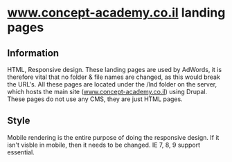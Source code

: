 # www.concept-academy.co.il landing pages

## Information
HTML, Responsive design.
These landing pages are used by AdWords, it is therefore vital that no folder & file names are changed, as this would break the URL's.
All these pages are located under the /lnd folder on the server, which hosts the main site (www.concept-academy.co.il) using Drupal. These pages do not use any CMS, they are just HTML pages.

## Style
Mobile rendering is the entire purpose of doing the responsive design. 
If it isn't visble in mobile, then it needs to be changed.
IE 7, 8, 9 support essential.
